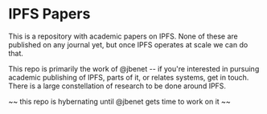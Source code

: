 # IPFS Papers

This is a repository with academic papers on IPFS. None of these are published on any journal yet, but once IPFS operates at scale we can do that.

This repo is primarily the work of @jbenet -- if you're interested in pursuing academic publishing of IPFS, parts of it, or relates systems, get in touch. There is a large constellation of research to be done around IPFS.

~~ this repo is hybernating until @jbenet gets time to work on it ~~
